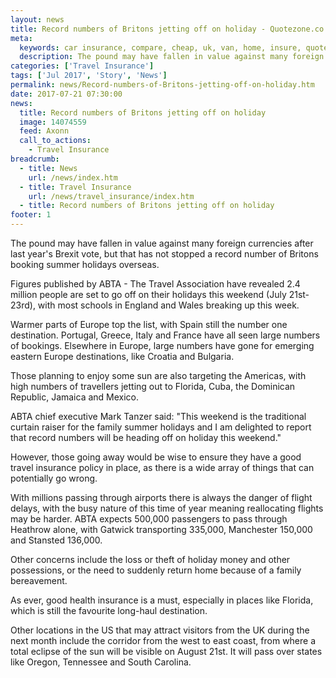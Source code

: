 ```yaml
---
layout: news
title: Record numbers of Britons jetting off on holiday - Quotezone.co.uk
meta:
  keywords: car insurance, compare, cheap, uk, van, home, insure, quotes, online, comparison, bike, loans, life
  description: The pound may have fallen in value against many foreign currencies after last year&#39;s Brexit vote, but that has not stopped a record number of Britons booking summer holidays overseas
categories: ['Travel Insurance']
tags: ['Jul 2017', 'Story', 'News']
permalink: news/Record-numbers-of-Britons-jetting-off-on-holiday.htm
date: 2017-07-21 07:30:00
news:
  title: Record numbers of Britons jetting off on holiday
  image: 14074559
  feed: Axonn
  call_to_actions:
    - Travel Insurance
breadcrumb:
  - title: News
    url: /news/index.htm
  - title: Travel Insurance
    url: /news/travel_insurance/index.htm
  - title: Record numbers of Britons jetting off on holiday
footer: 1
---
```


The pound may have fallen in value against many foreign currencies after last year&#39;s Brexit vote, but that has not stopped a record number of Britons booking summer holidays overseas.

Figures published by ABTA - The Travel Association have revealed 2.4 million people are set to go off on their holidays this weekend (July 21st-23rd), with most schools in England and Wales breaking up this week.&nbsp;

Warmer parts of Europe top the list, with Spain still the number one destination. Portugal, Greece, Italy and France have all seen large numbers of bookings. Elsewhere in Europe, large numbers have gone for emerging eastern Europe destinations, like Croatia and Bulgaria.

Those planning to enjoy some sun are also targeting the Americas, with high numbers of travellers jetting out to Florida, Cuba, the Dominican Republic, Jamaica and Mexico.

ABTA chief executive Mark Tanzer said: &quot;This weekend is the traditional curtain raiser for the family summer holidays and I am delighted to report that record numbers will be heading off on holiday this weekend.&quot;

However, those going away would be wise to ensure they have a good travel insurance policy in place, as there is a wide array of things that can potentially go wrong. &nbsp;

With millions passing through airports there is always the danger of flight delays, with the busy nature of this time of year meaning reallocating flights may be harder. ABTA expects 500,000 passengers to pass through Heathrow alone, with Gatwick transporting 335,000, Manchester 150,000 and Stansted 136,000.&nbsp;

Other concerns include the loss or theft of holiday money and other possessions, or the need to suddenly return home because of a family bereavement.

As ever, good health insurance is a must, especially in places like Florida, which is still the favourite long-haul destination.&nbsp;

Other locations in the US that may attract visitors from the UK during the next month include the corridor from the west to east coast, from where a total eclipse of the sun will be visible on August 21st. It will pass over states like Oregon, Tennessee and South Carolina.
